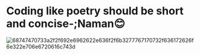 # Coding like poetry should be short and concise-;Naman😊

![68747470733a2f2f692e6962622e636f2f6b3277767170732f636172626f6e322e706e6720616c743d](https://github.com/user-attachments/assets/9a3e7e76-13e9-4b5b-bdc7-588dfbd5c891)
